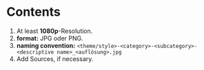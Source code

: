 # Contents
1. At least **1080p**-Resolution.  
2. **format:** JPG oder PNG.  
3. **naming convention:** `<theme/style>-<category>-<subcategory>-<descriptive name>_<auflösung>.jpg`  
4. Add Sources, if necessary.  
